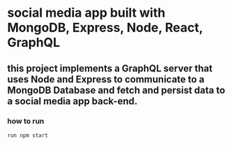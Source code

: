 ﻿# social media app built with MongoDB, Express, Node, React, GraphQL

## this project implements a GraphQL server that uses Node and Express to communicate to a MongoDB Database and fetch and persist data to a social media app back-end.

### how to run

```
run npm start
```
